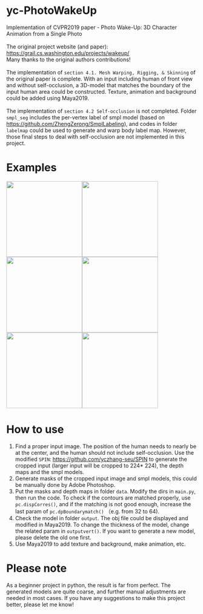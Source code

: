 # yc-PhotoWakeUp
Implementation of CVPR2019 paper - Photo Wake-Up: 3D Character Animation from a Single Photo <br>
<br>
The original project website (and paper): https://grail.cs.washington.edu/projects/wakeup/ <br>
Many thanks to the original authors contributions! <br>
<br>
The implementation of `section 4.1. Mesh Warping, Rigging, & Skinning` of the original paper is complete. With an input including human of front view and without self-occlusion, a 3D-model that matches the boundary of the input human area could be constructed. Texture, animation and background could be added using Maya2019. <br>
<br>
The implementation of `section 4.2 Self-occlusion` is not completed. Folder `smpl_seg` includes the per-vertex label of smpl model (based on https://github.com/ZhengZerong/SmplLabeling), and codes in folder `labelmap` could be used to generate and warp body label map. However, those final steps to deal with self-occlusion are not implemented in this project. <br>
# Examples
<img src="https://github.com/yczhang-seu/yuchen-PhotoWakeUp/raw/master/result/1.png" width="200" height="200" alt=""><img src="https://github.com/yczhang-seu/yuchen-PhotoWakeUp/raw/master/result/WakeUp1_front.gif" width="200" height="200" alt=""> <br>
<img src="https://github.com/yczhang-seu/yuchen-PhotoWakeUp/raw/master/result/5.jpg" width="200" height="200" alt=""><img src="https://github.com/yczhang-seu/yuchen-PhotoWakeUp/raw/master/result/WakeUp5_front.gif" width="200" height="200" alt=""><br>
<img src="https://github.com/yczhang-seu/yuchen-PhotoWakeUp/raw/master/result/7.jpg" width="200" height="200" alt=""><img src="https://github.com/yczhang-seu/yuchen-PhotoWakeUp/raw/master/result/WakeUp7.gif" width="200" height="200" alt="">
<br>

# How to use
1. Find a proper input image. The position of the human needs to nearly be at the center, and the human should not include self-occlusion. Use the modified `SPIN`: https://github.com/yczhang-seu/SPIN to generate the cropped input (larger input will be cropped to 224* 224), the depth maps and the smpl models. 
2. Generate masks of the cropped input image and smpl models, this could be manually done by Adobe Photoshop.<br>
3. Put the masks and depth maps in folder `data`. Modify the dirs in `main.py`, then run the code. To check if the contours are matched properly, use `pc.dispCorres()`, and if the matching is not good enough, increase the last param of `pc.dpBoundarymatch()` （e.g. from 32 to 64).<br>
4. Check the model in folder `output`. The obj file could be displayed and modified in Maya2019. To change the thickness of the model, change the related param in `outputvert()`. If you want to generate a new model, please delete the old one first. <br>
5. Use Maya2019 to add texture and background, make animation, etc.<br> 

# Please note
As a beginner project in python, the result is far from perfect. The generated models are quite coarse, and further manual adjustments are needed in most cases. If you have any suggestions to make this project better, please let me know!
